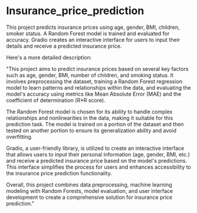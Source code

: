 # Insurance_price_prediction

This project predicts insurance prices using age, gender, BMI, children, smoker status. A Random Forest model is trained and evaluated for accuracy. Gradio creates an interactive interface for users to input their details and receive a predicted insurance price.

 Here's a more detailed description:

"This project aims to predict insurance prices based on several key factors such as age, gender, BMI, number of children, and smoking status. It involves preprocessing the dataset, training a Random Forest regression model to learn patterns and relationships within the data, and evaluating the model's accuracy using metrics like Mean Absolute Error (MAE) and the coefficient of determination (R*R score).

The Random Forest model is chosen for its ability to handle complex relationships and nonlinearities in the data, making it suitable for this prediction task. The model is trained on a portion of the dataset and then tested on another portion to ensure its generalization ability and avoid overfitting.

Gradio, a user-friendly library, is utilized to create an interactive interface that allows users to input their personal information (age, gender, BMI, etc.) and receive a predicted insurance price based on the model's predictions. This interface simplifies the process for users and enhances accessibility to the insurance price prediction functionality.

Overall, this project combines data preprocessing, machine learning modeling with Random Forests, model evaluation, and user interface development to create a comprehensive solution for insurance price prediction."






